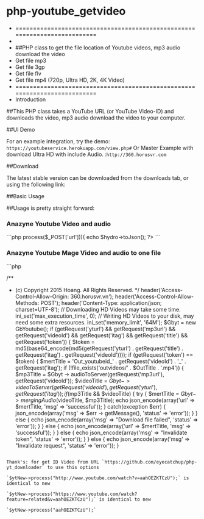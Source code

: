 # php-youtube_getvideo
 *  ==========================================================================
 *  
 * ##PHP class to get the file location of Youtube videos, mp3 audio download the video
 * Get file mp3
 * Get file 3gp
 * Get file flv 
 * Get file mp4 (720p, Ultra HD, 2K, 4K Video)
 *  ==========================================================================
 *  Introduction

##This PHP class takes a YouTube URL (or YouTube Video-ID) and downloads the video, mp3 audio download the video to your computer.

##UI Demo

For an example integration, try the demo: `https://youtubeservice.herokuapp.com/view.php#`
Or Master Example with download Ultra HD with include Audio. :`http://360.horusvr.com`

##Download

The latest stable version can be downloaded from the downloads tab, or using the following link:

##Basic Usage

##Usage is pretty straight forward:
<h3>Anazyne Youtube Video and audio </h3>
```php
<?php
    require('class.youtube.php');
    $hydro->process($_POST['url'])){
    echo $hydro->toJson(); 
?>
```
<h3>Anazyne Youtube Mage Video and audio to one file</h3>
```php

/**
 * (c) Copyright 2015 Hoang. All Rights Reserved.
 */
header('Access-Control-Allow-Origin: 360.horusvr.vn');
header('Access-Control-Allow-Methods: POST');
header('Content-Type: application/json; charset=UTF-8');
// Downloading HD Videos may take some time.
ini_set('max_execution_time', 0);
// Writing HD Videos to your disk, may need some extra resources.
ini_set('memory_limit', '64M');
$Gbyt = new GbYoutube();
if (getRequest('yturl') && getRequest('mp3url') && getRequest('videoId') && getRequest('itag') && getRequest('title') && getRequest('token')) {
    $token = md5(base64_encode(md5(getRequest('yturl') . getRequest('title') . getRequest('itag') . getRequest('videoId'))));
    if (getRequest('token') == $token) {
        $mertTitle = 'Out_youtubeid_' . getRequest('videoId') . '_' . getRequest('itag');
        if (!file_exists('outvideos/' . $OutTitle . '.mp4')) {
            $mp3Title = $Gbyt -> audioToServer(getRequest('mp3url'), getRequest('videoId'));
            $videoTitle = $Gbyt -> videoToServer(getRequest('videoId'), getRequest('yturl'), getRequest('itag'));
            if ($mp3Title && $videoTitle) {
                try {
                    $mertTitle = $Gbyt -> mergingAudio($videoTitle, $mp3Title);
                    echo json_encode(array('url' => $mertTitle, 'msg' => 'successful'));
                } catch(exception $err) {
                    json_encode(array('msg' => $err -> getMessage(), 'status' => 'error'));
                }
            } else {
                echo json_encode(array('msg' => "Download file failed", 'status' => 'error'));
            }
        } else {
            echo json_encode(array('url' => $mertTitle, 'msg' => 'successful'));
        }
    } else {
        echo json_encode(array('msg' => "Invalidate token", 'status' => 'error'));
    }
} else {
    echo json_encode(array('msg' => "Invalidate request", 'status' => 'error'));
}

<?php 
    
?>
```

Thank's: for get ID Video from URL `https://github.com/eyecatchup/php-yt_downloader` to use this options

`$ytNew->process("http://www.youtube.com/watch?v=aahOEZKTCzU");` is identical to new

`$ytNew->process("https://www.youtube.com/watch?feature=related&v=aahOEZKTCzU");` is identical to new

`$ytNew->process("aahOEZKTCzU");`
